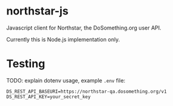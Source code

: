 # northstar-js
Javascript client for Northstar, the DoSomething.org user API.

Currently this is Node.js implementation only.

# Testing
TODO: explain dotenv usage, example `.env` file:

```
DS_REST_API_BASEURI=https://northstar-qa.dosomething.org/v1
DS_REST_API_KEY=your_secret_key
```
